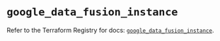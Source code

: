 # `google_data_fusion_instance`

Refer to the Terraform Registry for docs: [`google_data_fusion_instance`](https://registry.terraform.io/providers/hashicorp/google/5.35.0/docs/resources/data_fusion_instance).

